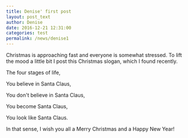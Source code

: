 ```yaml
---
title: Denise' first post
layout: post_text
author: Denise
date: 2016-12-21 12:31:00
categories: test
permalink: /news/denise1
---
```



Christmas is approaching fast and everyone is somewhat stressed. To lift the mood a little bit I post this Christmas slogan, which I found recently.

The four stages of life,

You believe in Santa Claus,

You don't believe in Santa Claus,

You become Santa Claus,

You look like Santa Claus.


In that sense, I wish you all a Merry Christmas and a Happy New Year!